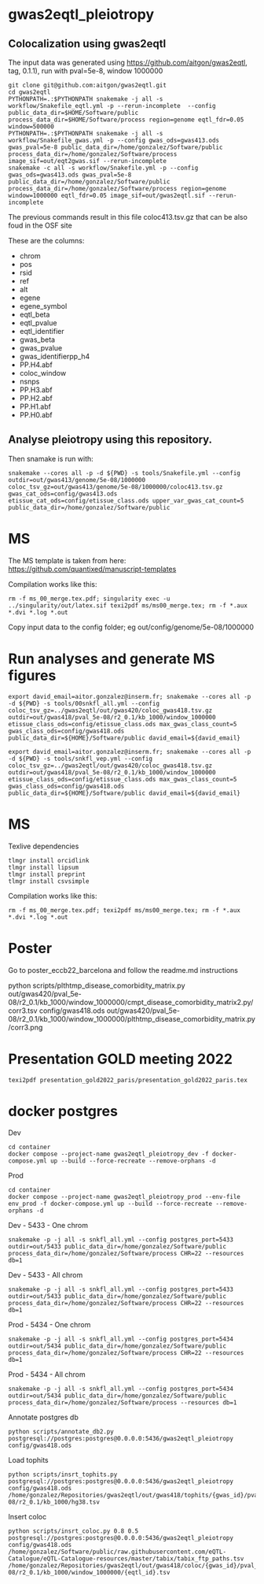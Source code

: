 # gwas2eqtl_pleiotropy

## Colocalization using gwas2eqtl

The input data was generated using https://github.com/aitgon/gwas2eqtl, tag, 0.1.1), run with pval=5e-8, window 1000000

~~~
git clone git@github.com:aitgon/gwas2eqtl.git
cd gwas2eqtl
PYTHONPATH=.:$PYTHONPATH snakemake -j all -s workflow/Snakefile_eqtl.yml -p --rerun-incomplete  --config  public_data_dir=$HOME/Software/public process_data_dir=$HOME/Software/process region=genome eqtl_fdr=0.05 window=500000
PYTHONPATH=.:$PYTHONPATH snakemake -j all -s workflow/Snakefile_gwas.yml -p --config gwas_ods=gwas413.ods gwas_pval=5e-8 public_data_dir=/home/gonzalez/Software/public process_data_dir=/home/gonzalez/Software/process image_sif=out/eqt2gwas.sif --rerun-incomplete
snakemake -c all -s workflow/Snakefile.yml -p --config gwas_ods=gwas413.ods gwas_pval=5e-8 public_data_dir=/home/gonzalez/Software/public process_data_dir=/home/gonzalez/Software/process region=genome window=1000000 eqtl_fdr=0.05 image_sif=out/gwas2eqtl.sif --rerun-incomplete
~~~

The previous commands result in this file coloc413.tsv.gz that can be also foud in the OSF site

These are the columns:

- chrom
- pos
- rsid
- ref
- alt
- egene
- egene_symbol
- eqtl_beta
- eqtl_pvalue
- eqtl_identifier
- gwas_beta
- gwas_pvalue
- gwas_identifierpp_h4
- PP.H4.abf
- coloc_window
- nsnps
- PP.H3.abf
- PP.H2.abf
- PP.H1.abf
- PP.H0.abf

## Analyse pleiotropy using this repository.

Then snamake is run with:

~~~
snakemake --cores all -p -d ${PWD} -s tools/Snakefile.yml --config outdir=out/gwas413/genome/5e-08/1000000 coloc_tsv_gz=out/gwas413/genome/5e-08/1000000/coloc413.tsv.gz gwas_cat_ods=config/gwas413.ods etissue_cat_ods=config/etissue_class.ods upper_var_gwas_cat_count=5 public_data_dir=/home/gonzalez/Software/public
~~~

# MS

The MS template is taken from here: <https://github.com/quantixed/manuscript-templates>

Compilation works like this:

~~~
rm -f ms_00_merge.tex.pdf; singularity exec -u ../singularity/out/latex.sif texi2pdf ms/ms00_merge.tex; rm -f *.aux *.dvi *.log *.out
~~~

Copy input data to the config folder; eg out/config/genome/5e-08/1000000

# Run analyses and generate MS figures

~~~
export david_email=aitor.gonzalez@inserm.fr; snakemake --cores all -p -d ${PWD} -s tools/00snkfl_all.yml --config coloc_tsv_gz=../gwas2eqtl/out/gwas420/coloc_gwas418.tsv.gz outdir=out/gwas418/pval_5e-08/r2_0.1/kb_1000/window_1000000 etissue_class_ods=config/etissue_class.ods max_gwas_class_count=5 gwas_class_ods=config/gwas418.ods public_data_dir=${HOME}/Software/public david_email=${david_email}
~~~

~~~
export david_email=aitor.gonzalez@inserm.fr; snakemake --cores all -p -d ${PWD} -s tools/snkfl_vep.yml --config coloc_tsv_gz=../gwas2eqtl/out/gwas420/coloc_gwas418.tsv.gz outdir=out/gwas418/pval_5e-08/r2_0.1/kb_1000/window_1000000 etissue_class_ods=config/etissue_class.ods max_gwas_class_count=5 gwas_class_ods=config/gwas418.ods public_data_dir=${HOME}/Software/public david_email=${david_email}
~~~

# MS

Texlive dependencies

~~~
tlmgr install orcidlink
tlmgr install lipsum
tlmgr install preprint
tlmgr install csvsimple
~~~

Compilation works like this:

~~~
rm -f ms_00_merge.tex.pdf; texi2pdf ms/ms00_merge.tex; rm -f *.aux *.dvi *.log *.out
~~~

# Poster

Go to poster_eccb22_barcelona and follow the readme.md instructions

python scripts/plthtmp_disease_comorbidity_matrix.py out/gwas420/pval_5e-08/r2_0.1/kb_1000/window_1000000/cmpt_disease_comorbidity_matrix2.py/corr3.tsv config/gwas418.ods out/gwas420/pval_5e-08/r2_0.1/kb_1000/window_1000000/plthtmp_disease_comorbidity_matrix.py/corr3.png

# Presentation GOLD meeting 2022

~~~
texi2pdf presentation_gold2022_paris/presentation_gold2022_paris.tex
~~~

# docker postgres

Dev

~~~
cd container
docker compose --project-name gwas2eqtl_pleiotropy_dev -f docker-compose.yml up --build --force-recreate --remove-orphans -d
~~~

Prod

~~~
cd container
docker compose --project-name gwas2eqtl_pleiotropy_prod --env-file env_prod -f docker-compose.yml up --build --force-recreate --remove-orphans -d
~~~

Dev - 5433 - One chrom

~~~
snakemake -p -j all -s snkfl_all.yml --config postgres_port=5433 outdir=out/5433 public_data_dir=/home/gonzalez/Software/public process_data_dir=/home/gonzalez/Software/process CHR=22 --resources db=1
~~~

Dev - 5433 - All chrom

~~~
snakemake -p -j all -s snkfl_all.yml --config postgres_port=5433 outdir=out/5433 public_data_dir=/home/gonzalez/Software/public process_data_dir=/home/gonzalez/Software/process CHR=22 --resources db=1
~~~

Prod - 5434 - One chrom

~~~
snakemake -p -j all -s snkfl_all.yml --config postgres_port=5434 outdir=out/5434 public_data_dir=/home/gonzalez/Software/public process_data_dir=/home/gonzalez/Software/process CHR=22 --resources db=1
~~~

Prod - 5434 - All chrom

~~~
snakemake -p -j all -s snkfl_all.yml --config postgres_port=5434 outdir=out/5434 public_data_dir=/home/gonzalez/Software/public process_data_dir=/home/gonzalez/Software/process --resources db=1
~~~


Annotate postgres db

~~~
python scripts/annotate_db2.py postgresql://postgres:postgres@0.0.0.0:5436/gwas2eqtl_pleiotropy config/gwas418.ods
~~~

Load tophits

~~~
python scripts/insrt_tophits.py postgresql://postgres:postgres@0.0.0.0:5436/gwas2eqtl_pleiotropy config/gwas418.ods  /home/gonzalez/Repositories/gwas2eqtl/out/gwas418/tophits/{gwas_id}/pval_5e-08/r2_0.1/kb_1000/hg38.tsv
~~~

Insert coloc

~~~
python scripts/insrt_coloc.py 0.8 0.5  postgresql://postgres:postgres@0.0.0.0:5436/gwas2eqtl_pleiotropy config/gwas418.ods /home/gonzalez/Software/public/raw.githubusercontent.com/eQTL-Catalogue/eQTL-Catalogue-resources/master/tabix/tabix_ftp_paths.tsv /home/gonzalez/Repositories/gwas2eqtl/out/gwas418/coloc/{gwas_id}/pval_5e-08/r2_0.1/kb_1000/window_1000000/{eqtl_id}.tsv
~~~
